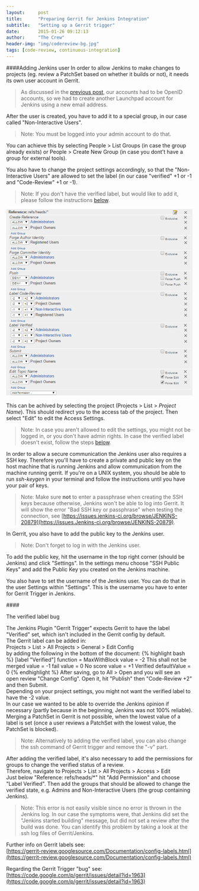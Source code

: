 ```yaml
---
layout:     post
title:      "Preparing Gerrit for Jenkins Integration"
subtitle:   "Setting up a Gerrit trigger"
date:       2015-01-26 09:12:13
author:     "The Crew"
header-img: "img/codereview-bg.jpg"
tags: [code-review, continuous-integration]
---
```


####Adding Jenkins user
In order to allow Jenkins to make changes to projects (eg. review a PatchSet based on whether it builds or not), it needs its own user account in Gerrit.
> As discussed in the [previous post](http://ciforios.github.io/2015/01/27/Gerrit/), our accounts had to be OpenID accounts, so we had to create another Launchpad account for Jenkins using a new email address.

After the user is created, you have to add it to a special group, in our case called "Non-Interactive Users".
> Note: You must be logged into your admin account to do that.

You can achieve this by selecting People > List Groups (in case the group already exists) or People > Create New Group (in case you dont't have a group for external tools).

You also have to change the project settings accordingly, so that the "Non-Interactive Users" are allowed to set the label (in our case "verified" +1 or -1 and "Code-Review" +1 or -1).

> Note: If you don't have the verified label, but would like to add it, please follow the instructions [below](#verifiedLabel).

![Access Settings in Gerrit](/img/gerrit/project_access_settings_gerrit.PNG)

This can be achived by selecting the project (Projects > List > *Project Name*). This should redirect you to the access tab of the project. Then select "Edit" to edit the Access Settings.
> Note: In case you aren't allowed to edit the settings, you might not be logged in, or you don't have admin rights.
> In case the verified label doesn't exist, follow the steps [below](#verifiedLabel).

In order to allow a secure communication the Jenkins user also requires a SSH key. Therefore you'll have to create a private and public key on the host machine that is running Jenkins and allow communication from the machine running gerrit. If you're on a UNIX system, you should be able to run *ssh-keygen* in your terminal and follow the instructions until you have your pair of keys.
> Note: Make sure **not** to enter a passphrase when creating the SSH keys because otherwise, Jenkins won't be able to log into Gerrit. It will show the error "Bad SSH key or passphrase" when testing the connection, see [https://issues.jenkins-ci.org/browse/JENKINS-20879](https://issues.Jenkins-ci.org/browse/JENKINS-20879).

In Gerrit, you also have to add the public key to the Jenkins user.
> Note: Don't forget to log in with the Jenkins user.

To add the public key, hit the username in the top right corner (should be Jenkins) and click "Settings". In the settings menu choose "SSH Public Keys" and add the Public Key you created on the Jenkins machine.

You also have to set the username of the Jenkins user. You can do that in the user Settings within "Settings". This is the username you have to enter for Gerrit Trigger in Jenkins.

####<div id="verifiedLabel"/>The verified label bug

The Jenkins Plugin "Gerrit Trigger" expects Gerrit to have the label "Verified" set, which isn't included in the Gerrit config by default.<br>
The Gerrit label can be added in:<br>
Projects > List > All Projects > General > Edit Config<br>
by adding the following in the bottom of the document:
{% highlight bash %}
[label "Verified"]
	function = MaxWithBlock
	value = -2 This shall not be merged
	value = -1 fail
	value =  0 No score
	value = +1 Verified
	defaultValue = 0
{% endhighlight %}
After saving, go to All > Open and you will see an open review "Change Config". Open it, hit "Publish" then "Code-Review +2" and then Submit.<br>
Depending on your project settings, you might not want the verified label to have the -2 value. <br>
In our case we wanted to be able to override the Jenkins opinion if necessary (partly because in the beginning, Jenkins was not 100% reliable). Merging a PatchSet in Gerrit is not possible, when the lowest value of a label is set (once a user reviews a PatchSet with the lowest value, the PatchSet is blocked).

> Note: Alternatively to adding the verified label, you can also change the ssh command of Gerrit trigger and remove the "-v" part.

After adding the verified label, it's also necessary to add the permissions for groups to change the verified status of a review.<br>
Therefore, navigate to Projects > List > All Projects > Access > Edit<br>
Just below "Reference: refs/heads/*" hit "Add Permission" and choose "Label Verified". Then add the groups that should be allowed to change the verified state, e.g. Admins and Non-Interactive Users (the group containing Jenkins).

> Note: This error is not easily visible since no error is thrown in the Jenkins log. In our case the symptoms were, that Jenkins did set the "Jenkins started building" message, but did not set a review after the build was done. You can identify this problem by taking a look at the ssh log files of Gerrit/Jenkins.

Further info on Gerrit labels see: <br>
[https://gerrit-review.googlesource.com/Documentation/config-labels.html](https://gerrit-review.googlesource.com/Documentation/config-labels.html)

Regarding the Gerrit Trigger "bug" see: <br>
[https://code.google.com/p/gerrit/issues/detail?id=1963](https://code.google.com/p/gerrit/issues/detail?id=1963)